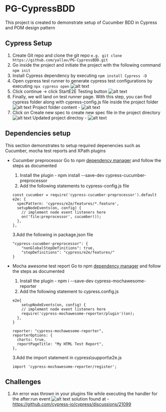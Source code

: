 # PG-CypressBDD

This project is created to demonstrate setup of Cucumber BDD in Cypress and POM design pattern

## Cypress Setup

1. Create Git repo and clone the git repo
   `e.g. git clone https://github.com/yallav/PG-CypressBDD.git`
2. Go inside the project and initiate the project with the following command
   `npm init`
3. Install Cypress dependency by executing
   `npm install Cypress -D`
4. Open cypress test runner to generate cypress test configurations by executing
   `npx cypress open`
   ![alt text](/documentation/image-1.png)
5. Click continue -> click StartE2E Testing button
   ![alt text](/documentation/image-2.png)
6. Finally, we will land on test runner page. With this step, you can find cypress folder along with cypress-config.js file inside the project folder
   ![alt text](/documentation/image-3.png)
   Project folder content -
   ![alt text](/documentation/image-4.png)
7. Click on Create new spec to create new spec file in the project directory
   ![alt text](/documentation/image-5.png)
   Updated project directoy -
   ![alt text](/documentation/image-6.png)

## Dependencies setup

This section demonstrates to setup required depenencies such as Cucumber, mocha test reports and XPath plugins

- Cucumber preprocessor
  Go to npm [dependency manager](https://www.npmjs.com/package/cypress-cucumber-preprocessor) and follow the steps as documented

  1. Install the plugin - npm install --save-dev cypress-cucumber-preprocessor
  2. Add the following statements to cypress-config.js file

  ```
  const cucumber = require('cypress-cucumber-preprocessor').default
  e2e: {
    specPattern: 'cypress/e2e/features/*.feature',
    setupNodeEvents(on, config) {
      // implement node event listeners here
      on('file:preprocessor', cucumber());
    },
  },

  ```

  3.Add the following in package.json file

  ```
  "cypress-cucumber-preprocessor": {
      "nonGlobalStepDefinitions": true,
      "stepDefinitions": "cypress/e2e/features/"
  }
  ```

- Mocha awesome test report
  Go to npm [dependency manager](https://www.npmjs.com/package/cypress-mochawesome-reporter) and follow the steps as documented

  1. Install the plugin - npm i --save-dev cypress-mochawesome-reporter
  2. Add the following statement to cypress.config.js

  ```
  e2e{
      setupNodeEvents(on, config) {
      // implement node event listeners here
      require('cypress-mochawesome-reporter/plugin')(on);
    },
  }

  reporter: "cypress-mochawesome-reporter",
  reporterOptions: {
    charts: true,
    reportPageTitle: "My HTML Test Report",
  },

  ```

  3.Add the import statement in cypress\support\e2e.js

  ```
  import 'cypress-mochawesome-reporter/register';
  ```

## Challenges

1. An error was thrown in your plugins file while executing the handler for the after:run event
   ![alt text](/documentation/image-7.png)
   solution found at - https://github.com/cypress-io/cypress/discussions/21099
